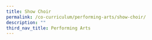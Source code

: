 ```yaml
---
title: Show Choir
permalink: /co-curriculum/performing-arts/show-choir/
description: ""
third_nav_title: Performing Arts
---
```

